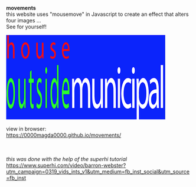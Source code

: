 **movements** <br>
this website uses "mousemove" in Javascript to create an effect that alters four images ... <br>
See for yourself!

![screenshot of movements website](img/movements.png)



view in browser:<br>
https://0000magda0000.github.io/movements/
<br><br><br>


*this was done with the help of the superhi tutorial* https://www.superhi.com/video/barron-webster?utm_campaign=0319_vids_ints_v1&utm_medium=fb_inst_social&utm_source=fb_inst
